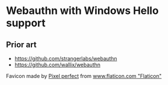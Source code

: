 # Webauthn with Windows Hello support

## Prior art

 * https://github.com/strangerlabs/webauthn
 * https://github.com/wallix/webauthn

Favicon made by [Pixel perfect](https://www.flaticon.com/authors/pixel-perfect "Pixel perfect") from [www.flaticon.com "Flaticon"](https://www.flaticon.com/)
